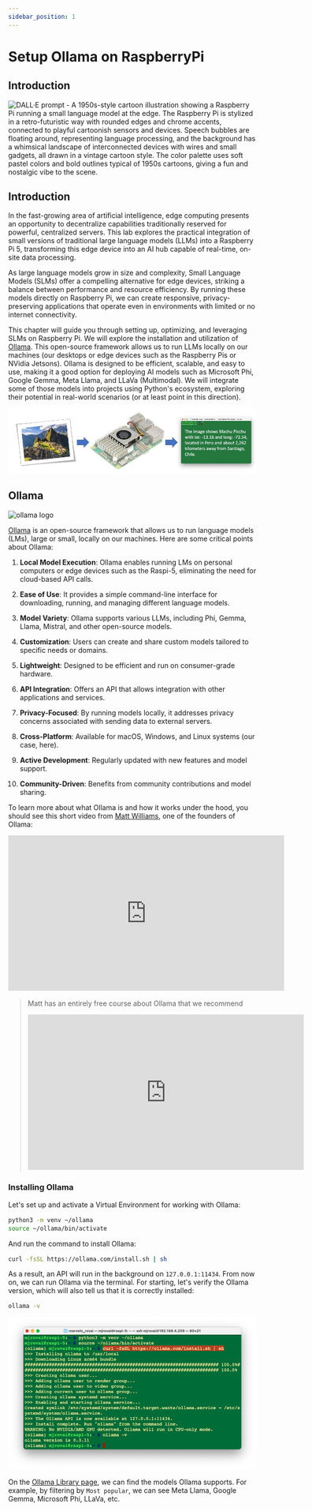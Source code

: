 ```yaml
---
sidebar_position: 1
---
```


# Setup Ollama on RaspberryPi
## Introduction
![*DALL·E prompt - A 1950s-style cartoon illustration showing a Raspberry Pi running a small language model at the edge. The Raspberry Pi is stylized in a retro-futuristic way with rounded edges and chrome accents, connected to playful cartoonish sensors and devices. Speech bubbles are floating around, representing language processing, and the background has a whimsical landscape of interconnected devices with wires and small gadgets, all drawn in a vintage cartoon style. The color palette uses soft pastel colors and bold outlines typical of 1950s cartoons, giving a fun and nostalgic vibe to the scene.*](../../pictures/Chapter4/cover.jpg)

## Introduction

In the fast-growing area of artificial intelligence, edge computing presents an opportunity to decentralize capabilities traditionally reserved for powerful, centralized servers. This lab explores the practical integration of small versions of traditional large language models (LLMs) into a Raspberry Pi 5, transforming this edge device into an AI hub capable of real-time, on-site data processing.

As large language models grow in size and complexity, Small Language Models (SLMs) offer a compelling alternative for edge devices, striking a balance between performance and resource efficiency. By running these models directly on Raspberry Pi, we can create responsive, privacy-preserving applications that operate even in environments with limited or no internet connectivity.

This chapter will guide you through setting up, optimizing, and leveraging SLMs on Raspberry Pi.  We will explore the installation and utilization of [Ollama](https://ollama.com/). This open-source framework allows us to run LLMs locally on our machines (our desktops or edge devices such as the Raspberry Pis or NVidia Jetsons). Ollama is designed to be efficient, scalable, and easy to use, making it a good option for deploying AI models such as  Microsoft Phi, Google Gemma, Meta Llama, and LLaVa (Multimodal). We will integrate some of those models into projects using Python's ecosystem, exploring their potential in real-world scenarios (or at least point in this direction).

![](../../pictures/Chapter4/slm-example.jpg)

## Ollama

![ollama logo](https://ollama.com/public/ollama.png)

[Ollama](https://ollama.com/) is an open-source framework that allows us to run language models (LMs), large or small, locally on our machines. Here are some critical points about Ollama:

1. **Local Model Execution**: Ollama enables running LMs on personal computers or edge devices such as the Raspi-5, eliminating the need for cloud-based API calls.

2. **Ease of Use**: It provides a simple command-line interface for downloading, running, and managing different language models.

3. **Model Variety**: Ollama supports various LLMs, including Phi, Gemma, Llama, Mistral, and other open-source models.

4. **Customization**: Users can create and share custom models tailored to specific needs or domains.

5. **Lightweight**: Designed to be efficient and run on consumer-grade hardware.

6. **API Integration**: Offers an API that allows integration with other applications and services.

7. **Privacy-Focused**: By running models locally, it addresses privacy concerns associated with sending data to external servers.

8. **Cross-Platform**: Available for macOS, Windows, and Linux systems (our case, here).

9. **Active Development**: Regularly updated with new features and model support.

10. **Community-Driven**: Benefits from community contributions and model sharing.

To learn more about what Ollama is and how it works under the hood, you should see this short video from [Matt Williams](https://www.youtube.com/@technovangelist), one of the founders of Ollama:

<iframe src="https://www.youtube.com/embed/90ozfdsQOKo" width="560" height="315" frameborder="0" allowfullscreen></iframe>

> Matt has an entirely free course about Ollama that we recommend
> <iframe src="https://www.youtube.com/embed/9KEUFe4KQAI" width="560" height="315" frameborder="0" allowfullscreen></iframe>

### Installing Ollama

Let's set up and activate a Virtual Environment for working with Ollama:

```bash
python3 -m venv ~/ollama
source ~/ollama/bin/activate
```

And run the command to install Ollama:

```bash
curl -fsSL https://ollama.com/install.sh | sh
```

As a result, an API will run in the background on `127.0.0.1:11434`. From now on, we can run Ollama via the terminal. For starting,  let's verify the Ollama version, which will also tell us that it is correctly installed: 

```bash
ollama -v
```



![](../../pictures/Chapter4/install-ollama-rpi5.png)



On the [Ollama Library page](https://ollama.com/library), we can find the models Ollama supports. For example, by filtering by `Most popular`, we can see Meta Llama, Google Gemma, Microsoft Phi, LLaVa, etc. 
